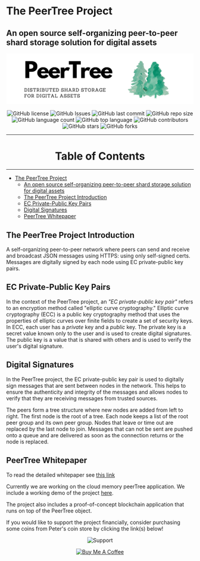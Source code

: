 # The PeerTree Project


## An open source self-organizing peer-to-peer shard storage solution for digital assets

![main](images/main.png)

<div align = 'center'>

![GitHub license](https://img.shields.io/badge/license-MIT-blue.svg)
![GitHub Issues](https://img.shields.io/bitbucket/issues/bitmonky/PeerTree)
![GitHub last commit](https://img.shields.io/github/last-commit/bitmonky/PeerTree)
![GitHub repo size](https://img.shields.io/github/repo-size/bitmonky/PeerTree)
![GitHub language count](https://img.shields.io/github/languages/count/bitmonky/PeerTree)
![GitHub top language](https://img.shields.io/github/languages/top/bitmonky/PeerTree)
![GitHub contributors](https://img.shields.io/github/contributors/bitmonky/PeerTree)
![GitHub stars](https://img.shields.io/github/stars/bitmonky/PeerTree?style=social)
![GitHub forks](https://img.shields.io/github/forks/bitmonky/PeerTree?style=social)


</div>

---

<h1 align='center'> Table of Contents </h1>

---

- [The PeerTree Project](#the-peertree-project)
  - [An open source self-organizing peer-to-peer shard storage solution for digital assets](#an-open-source-self-organizing-peer-to-peer-shard-storage-solution-for-digital-assets)
  - [The PeerTree Project Introduction](#the-peertree-project-introduction)
  - [EC Private-Public Key Pairs](#ec-private-public-key-pairs)
  - [Digital Signatures](#digital-signatures)
  - [PeerTree Whitepaper](#peertree-whitepaper)


## The PeerTree Project Introduction

A self-organizing peer-to-peer network where peers can send and receive and broadcast JSON messages using HTTPS: using only self-signed certs. Messages are digitally signed by each node using EC private-public key pairs.

## EC Private-Public Key Pairs
In the context of the PeerTree project, an *"EC private-public key pair"* refers to an encryption method called "elliptic curve cryptography." Elliptic curve cryptography (ECC) is a public key cryptography method that uses the properties of elliptic curves over finite fields to create a set of security keys.
In ECC, each user has a *private* key and a *public* key. The private key is a secret value known only to the user and is used to create digital signatures. The public key is a value that is shared with others and is used to verify the user's digital signature.

## Digital Signatures
In the PeerTree project, the EC private-public key pair is used to digitally sign messages that are sent between nodes in the network. This helps to ensure the authenticity and integrity of the messages and allows nodes to verify that they are receiving messages from trusted sources.

The peers form a tree structure where new nodes are added from left to right. The first node is the root of a tree. Each node keeps a list of the root peer group and its own peer group. Nodes that leave or time out are replaced by the last node to join. Messages that can not be sent are pushed onto a queue and are delivered as soon as the connection returns or the node is replaced.

## PeerTree Whitepaper
To read the detailed whitepaper see [this link](whitepaper.md)

Currently we are working on the cloud memory peerTree application. We include a working demo of the project [here](https://www.bitmonky.com/whzon/bitMiner/webConsole.php?git=git).

The project also includes a proof-of-concept blockchain application that runs on top of the PeerTree object.  

If you would like to support the project financially, consider
purchasing some coins from Peter's coin store by clicking the link(s) below!

<div align='center'>

![Support](https://img.shields.io/badge/support-financing-green.svg)


[![Buy Me A Coffee](https://www.buymeacoffee.com/assets/img/custom_images/orange_img.png)](https://www.buymeacoffee.com/petergs6)

</div>
